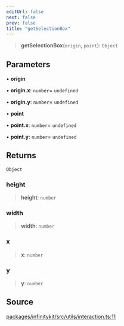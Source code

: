 ```yaml
---
editUrl: false
next: false
prev: false
title: "getSelectionBox"
---
```


> **getSelectionBox**(`origin`, `point`): `Object`

## Parameters

• **origin**

• **origin\.x**: `number`= `undefined`

• **origin\.y**: `number`= `undefined`

• **point**

• **point\.x**: `number`= `undefined`

• **point\.y**: `number`= `undefined`

## Returns

`Object`

### height

> **height**: `number`

### width

> **width**: `number`

### x

> **x**: `number`

### y

> **y**: `number`

## Source

[packages/infinitykit/src/utils/interaction.ts:11](https://github.com/nodenogg-in/alpha-p2p/blob/e46703f/packages/infinitykit/src/utils/interaction.ts#L11)

